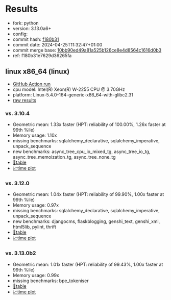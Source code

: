 # Results

- fork: python
- version: 3.13.0a6+
- config: 
- commit hash: [f180b31](https://github.com/python/cpython/commit/f180b31)
- commit date: 2024-04-25T11:32:47+01:00
- commit merge base: [10bb90ed49a81a525b126ce8e4d8564c1616d0b3](https://github.com/python/cpython/commit/10bb90ed49a81a525b126ce8e4d8564c1616d0b3)
- ref: f180b31e7629d36265fa

## linux x86_64 (linux)

- [GitHub Action run](https://github.com/faster-cpython/benchmarking/actions/runs/9273657041)
- cpu model: Intel(R) Xeon(R) W-2255 CPU @ 3.70GHz
- platform: Linux-5.4.0-164-generic-x86_64-with-glibc2.31
- [raw results](bm-20240425-linux-x86_64-python-f180b31e7629d36265fa-3.13.0a6%2B-f180b31.json)

### vs. 3.10.4

- Geometric mean: 1.33x faster (HPT: reliability of 100.00%, 1.26x faster at 99th %ile)
- Memory usage: 1.10x
- missing benchmarks: sqlalchemy_declarative, sqlalchemy_imperative, unpack_sequence
- new benchmarks: async_tree_cpu_io_mixed_tg, async_tree_io_tg, async_tree_memoization_tg, async_tree_none_tg
- [📄table](bm-20240425-linux-x86_64-python-f180b31e7629d36265fa-3.13.0a6%2B-f180b31-vs-3.10.4.md)
- [📈time plot](bm-20240425-linux-x86_64-python-f180b31e7629d36265fa-3.13.0a6%2B-f180b31-vs-3.10.4.svg)

### vs. 3.12.0

- Geometric mean: 1.04x faster (HPT: reliability of 99.90%, 1.00x faster at 99th %ile)
- Memory usage: 0.97x
- missing benchmarks: sqlalchemy_declarative, sqlalchemy_imperative, unpack_sequence
- new benchmarks: djangocms, flaskblogging, genshi_text, genshi_xml, html5lib, pylint, thrift
- [📄table](bm-20240425-linux-x86_64-python-f180b31e7629d36265fa-3.13.0a6%2B-f180b31-vs-3.12.0.md)
- [📈time plot](bm-20240425-linux-x86_64-python-f180b31e7629d36265fa-3.13.0a6%2B-f180b31-vs-3.12.0.svg)

### vs. 3.13.0b2

- Geometric mean: 1.01x faster (HPT: reliability of 99.43%, 1.00x faster at 99th %ile)
- Memory usage: 0.99x
- missing benchmarks: bpe_tokeniser
- [📄table](bm-20240425-linux-x86_64-python-f180b31e7629d36265fa-3.13.0a6%2B-f180b31-vs-3.13.0b2.md)
- [📈time plot](bm-20240425-linux-x86_64-python-f180b31e7629d36265fa-3.13.0a6%2B-f180b31-vs-3.13.0b2.svg)

